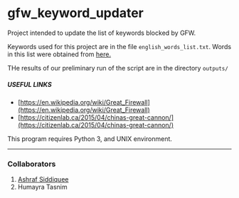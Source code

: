 # gfw_keyword_updater

Project intended to update the list of keywords blocked by GFW.

Keywords used for this project are in the file `english_words_list.txt`. Words in this list were obtained from [here.](https://github.com/jasonqng/chinese-keywords)

THe results of our preliminary run of the script are in the directory `outputs/`

##### USEFUL LINKS
* [https://en.wikipedia.org/wiki/Great_Firewall](https://en.wikipedia.org/wiki/Great_Firewall)
* [https://citizenlab.ca/2015/04/chinas-great-cannon/](https://citizenlab.ca/2015/04/chinas-great-cannon/)

This program requires Python 3, and UNIX environment.

---
### Collaborators

1. [Ashraf Siddiquee](https://github.com/mashrafsiddiquee)
2. Humayra Tasnim
